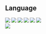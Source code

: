<h2>Language</h2>
<div>
  <img src="https://img.shields.io/badge/HTML-E34F26"/>
  <img src="https://img.shields.io/badge/React-61DAFB"/>
  <img src="https://img.shields.io/badge/TypeScript-3178C6"/>
  <img src="https://img.shields.io/badge/Tailwind_CSS-06B6D4"/>
  <img src="https://img.shields.io/badge/Styled_components-DB7093"/>
  <img src="https://img.shields.io/badge/JavaScript-F7DF1E?logo=JavaScript&logoColor=black"/>
</div>
<img src="https://img.shields.io/badge/Android-3DDC84?style=flat-square&logo=Android&logoColor=white"/>
